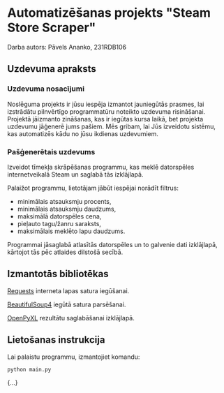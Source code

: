 # Automatizēšanas projekts "Steam Store Scraper"

Darba autors: Pāvels Ananko, 231RDB106

## Uzdevuma apraksts

### Uzdevuma nosacījumi

Noslēguma projekts ir jūsu iespēja izmantot jauniegūtās prasmes, lai izstrādātu pilnvērtīgo programmatūru noteikto uzdevuma risināšanai. Projektā jāizmanto zināšanas, kas ir iegūtas kursa laikā, bet projekta uzdevumu jāģenerē jums pašiem. Mēs gribam, lai Jūs izveidotu sistēmu, kas automatizēs kādu no jūsu ikdienas uzdevumiem.

### Pašģenerētais uzdevums

Izveidot tīmekļa skrāpēšanas programmu, kas meklē datorspēles internetveikalā Steam un saglabā tās izklājlapā.

Palaižot programmu, lietotājam jābūt iespējai norādīt filtrus:
* minimālais atsauksmju procents,
* minimālais atsauksmju daudzums,
* maksimālā datorspēles cena,
* pieļauto tagu/žanru saraksts,
* maksimālais meklēto lapu daudzums.

Programmai jāsaglabā atlasītās datorspēles un to galvenie dati izklājlapā, kārtojot tās pēc atlaides dilstošā secībā.

## Izmantotās bibliotēkas

[Requests](https://pypi.org/project/requests/) interneta lapas satura iegūšanai.

[BeautifulSoup4](https://pypi.org/project/beautifulsoup4/) iegūtā satura parsēšanai.

[OpenPyXL](https://pypi.org/project/openpyxl/) rezultātu saglabāšanai izklājlapā.

## Lietošanas instrukcija

Lai palaistu programmu, izmantojiet komandu:

```
python main.py
```

{...}